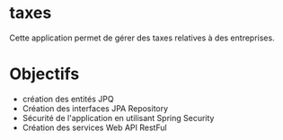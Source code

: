 # taxes
Cette application permet de gérer des taxes relatives à des entreprises.

# Objectifs
- création des entités JPQ
- Création des interfaces JPA Repository
- Sécurité de l'application en utilisant Spring Security
- Création des services Web API RestFul